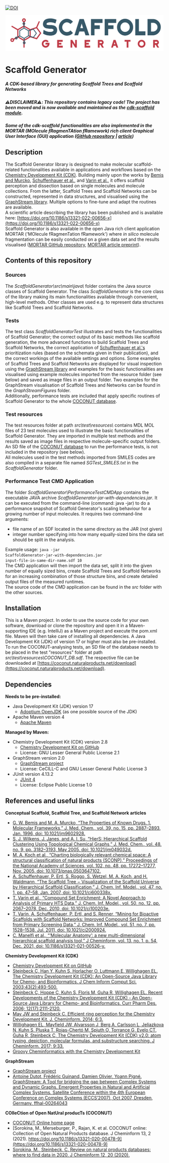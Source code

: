 [![DOI](https://zenodo.org/badge/359747884.svg)](https://zenodo.org/badge/latestdoi/359747884)

![Scaffold_Generator_logo](./Images/Scaffold.png)

# Scaffold Generator
##### A CDK-based library for generating Scaffold Trees and Scaffold Networks
##### :warning:DISCLAIMER:warning:: This repository contains legacy code! The project has been moved and is now available and maintained as the [cdk-scaffold module](https://github.com/cdk/cdk-scaffold).
##### Some of the cdk-scaffold functionalities are also implemented in the MORTAR (MOlecule fRagmenTAtion fRamework) rich client Graphical User Interface (GUI) application ([GitHub repository](https://github.com/FelixBaensch/MORTAR) | [article](https://doi.org/10.1186/s13321-022-00674-9))

## Description
The Scaffold Generator library is designed to make molecular scaffold-related functionalities available in applications 
and workflows based on the [Chemistry Development Kit (CDK)](https://cdk.github.io/). Building mainly upon the works by 
[Bemis and Murcko](https://doi.org/10.1021/jm9602928), [Schuffenhauer et al.](https://doi.org/10.1021/ci600338x), 
and [Varin et al.](https://doi.org/10.1021/ci2000924), it offers scaffold perception and dissection based on single 
molecules and molecule collections. From the latter, Scaffold Trees and Scaffold Networks can be constructed, 
represented in data structures, and visualised using the [GraphStream library](https://graphstream-project.org). 
Multiple options to fine-tune and adapt the routines are available.
<br>A scientific article describing the library has been published and is available here: 
[https://doi.org/10.1186/s13321-022-00656-x](https://doi.org/10.1186/s13321-022-00656-x)
<br>Scaffold Generator is also available in the open Java rich client application MORTAR ('MOlecule fRagmenTation fRamework')
where <i>in silico</i> molecule fragmentation can be easily conducted on a given data set and the results visualised
([MORTAR GitHub repository](https://github.com/FelixBaensch/MORTAR), [MORTAR article preprint](https://doi.org/10.26434/chemrxiv-2022-zgg8s)).

## Contents of this repository
### Sources
The <i>ScaffoldGenerator\src\main\java\ </i> folder contains the Java source classes of Scaffold Generator. The class 
<i>ScaffoldGenerator</i> is the core class of the library making its main functionalities available through convenient, 
high-level methods. Other classes are used e.g. to represent data structures like Scaffold Trees and Scaffold Networks.

### Tests
The test class <i>ScaffoldGeneratorTest</i> illustrates and tests the functionalities of Scaffold Generator; the correct 
output of its basic methods like scaffold generation, the more advanced functions to build Scaffold Trees and Scaffold Networks, 
the correct application of [Schuffenhauer et al.'s](https://doi.org/10.1021/ci600338x) prioritization rules (based on the 
schemata given in their publication), and the correct workings of the available settings and options. Some examples of 
Scaffold Trees and Scaffold Networks are displayed for visual inspection using the [GraphStream library](https://graphstream-project.org) 
and examples for the basic functionalities are visualised using example molecules imported from the resource folder 
(see below) and saved as image files in an output folder. Two examples for the GraphStream visualisation of Scaffold Trees
and Networks can be found in the <i>GraphStreamFigures</i> folder.
<br>Additionally, performance tests are included that apply 
specific routines of Scaffold Generator to the whole [COCONUT database](https://doi.org/10.1186/s13321-020-00478-9).

### Test resources
The test resources folder at path <i>src\test\resources\ </i> contains MDL MOL files of 23 test molecules used to 
illustrate the basic functionalities of Scaffold Generator. They are imported in multiple test methods and the results 
saved as image files in respective molecule-specific output folders.
<br>An SD file of the [COCONUT database](https://doi.org/10.1186/s13321-020-00478-9) to run the performance tests, is 
not included in the repository (see below).
<br>All molecules used in the test methods imported from SMILES codes are also compiled in a separate file named <i>SGTest_SMILES.txt</i>
in the <i>ScaffoldGenerator</i> folder. 

### Performance Test CMD Application
The folder <i>ScaffoldGenerator\PerformanceTestCMDApp</i> contains the executable JAVA archive <i>ScaffoldGenerator-jar-with-dependencies.jar</i>.
It can be executed from the command-line (command: java -jar) to do a performance snapshot of Scaffold Generator's scaling behaviour for a growing
number of input molecules. It requires two command-line arguments:

* file name of an SDF located in the same directory as the JAR (not given)
* integer number specifying into how many equally-sized bins the data set should be split in the analysis.

Example usage: <code>java -jar ScaffoldGenerator-jar-with-dependencies.jar input-file-in-same-dir-name.sdf 10</code>
<br>The CMD application will then import the data set, split it into the given number of equally sized bins, create Scaffold Trees and 
Scaffold Networks for an increasing combination of those structure bins, and create detailed output files of the measured
runtimes. 
<br>The source code of the CMD application can be found in the <i>src</i> folder with the other sources. 

## Installation
This is a Maven project. In order to use the source code for your own software, download or clone the repository and
open it in a Maven-supporting IDE (e.g. IntelliJ) as a Maven project and execute the pom.xml file. Maven will then take
care of installing all dependencies. A Java Development Kit (JDK) of version 17 or higher must also be pre-installed.
<br>To run the COCONUT-analysing tests, an SD file of the database needs to be placed in the test "resources" folder
at path <i>src\test\resources\COCONUT_DB.sdf</i>. 
The respective file can be downloaded at [https://coconut.naturalproducts.net/download](https://coconut.naturalproducts.net/download).

## Dependencies
**Needs to be pre-installed:**
* Java Development Kit (JDK) version 17
  * [Adoptium OpenJDK](https://adoptium.net) (as one possible source of the JDK)
* Apache Maven version 4
  * [Apache Maven](http://maven.apache.org)
  
**Managed by Maven:**
* Chemistry Development Kit (CDK) version 2.8
  * [Chemistry Development Kit on GitHub](https://cdk.github.io/)
  * License: GNU Lesser General Public License 2.1 
* GraphStream version 2.0
  * [GraphStream project](https://graphstream-project.org)
  * License: CeCILL-C and GNU Lesser General Public License 3
* JUnit version 4.13.2
  * [JUnit 4](https://junit.org/junit4/)
  * License: Eclipse Public License 1.0

## References and useful links
**Conceptual Scaffold, Scaffold Tree, and Scaffold Network articles**
* [G. W. Bemis and M. A. Murcko, “The Properties of Known Drugs. 1. Molecular Frameworks,” J. Med. Chem., vol. 39, no. 15, pp. 2887–2893, Jan. 1996, doi: 10.1021/jm9602928.](https://doi.org/10.1021/jm9602928)
* [S. J. Wilkens, J. Janes, and A. I. Su, “HierS: Hierarchical Scaffold Clustering Using Topological Chemical Graphs,” J. Med. Chem., vol. 48, no. 9, pp. 3182–3193, May 2005, doi: 10.1021/jm049032d.](https://doi.org/10.1021/jm049032d)
* [M. A. Koch et al., “Charting biologically relevant chemical space: A structural classification of natural products (SCONP),” Proceedings of the National Academy of Sciences, vol. 102, no. 48, pp. 17272–17277, Nov. 2005, doi: 10.1073/pnas.0503647102.](https://doi.org/10.1073/pnas.0503647102)
* [A. Schuffenhauer, P. Ertl, S. Roggo, S. Wetzel, M. A. Koch, and H. Waldmann, “The Scaffold Tree − Visualization of the Scaffold Universe by Hierarchical Scaffold Classification,” J. Chem. Inf. Model., vol. 47, no. 1, pp. 47–58, Jan. 2007, doi: 10.1021/ci600338x.](https://doi.org/10.1021/ci600338x)
* [T. Varin et al., “Compound Set Enrichment: A Novel Approach to Analysis of Primary HTS Data,” J. Chem. Inf. Model., vol. 50, no. 12, pp. 2067–2078, Dec. 2010, doi: 10.1021/ci100203e.](https://doi.org/10.1021/ci100203e)
* [T. Varin, A. Schuffenhauer, P. Ertl, and S. Renner, “Mining for Bioactive Scaffolds with Scaffold Networks: Improved Compound Set Enrichment from Primary Screening Data,” J. Chem. Inf. Model., vol. 51, no. 7, pp. 1528–1538, Jul. 2011, doi: 10.1021/ci2000924.](https://doi.org/10.1021/ci2000924)
* [C. Manelfi et al., “‘Molecular Anatomy’: a new multi-dimensional hierarchical scaffold analysis tool,” J Cheminform, vol. 13, no. 1, p. 54, Dec. 2021, doi: 10.1186/s13321-021-00526-y.](https://doi.org/10.1186/s13321-021-00526-y)

**Chemistry Development Kit (CDK)**
* [Chemistry Development Kit on GitHub](https://cdk.github.io/)
* [Steinbeck C, Han Y, Kuhn S, Horlacher O, Luttmann E, Willighagen EL. The Chemistry Development Kit (CDK): An Open-Source Java Library for Chemo- and Bioinformatics. J Chem Inform Comput Sci. 2003;43(2):493-500.](https://dx.doi.org/10.1021%2Fci025584y)
* [Steinbeck C, Hoppe C, Kuhn S, Floris M, Guha R, Willighagen EL. Recent Developments of the Chemistry Development Kit (CDK) - An Open-Source Java Library for Chemo- and Bioinformatics. Curr Pharm Des. 2006; 12(17):2111-2120.](https://doi.org/10.2174/138161206777585274)
* [May JW and Steinbeck C. Efficient ring perception for the Chemistry Development Kit. J. Cheminform. 2014; 6:3.](https://dx.doi.org/10.1186%2F1758-2946-6-3)
* [Willighagen EL, Mayfield JW, Alvarsson J, Berg A, Carlsson L, Jeliazkova N, Kuhn S, Pluska T, Rojas-Chertó M, Spjuth O, Torrance G, Evelo CT, Guha R, Steinbeck C, The Chemistry Development Kit (CDK) v2.0: atom typing, depiction, molecular formulas, and substructure searching. J Cheminform. 2017; 9:33.](https://doi.org/10.1186/s13321-017-0220-4)
* [Groovy Cheminformatics with the Chemistry Development Kit](https://github.com/egonw/cdkbook)

**GraphStream**
* [GraphStream project](https://graphstream-project.org)
* [Antoine Dutot, Frédéric Guinand, Damien Olivier, Yoann Pigné. GraphStream: A Tool for bridging the gap between Complex Systems and Dynamic Graphs. Emergent Properties in Natural and Artificial Complex Systems. Satellite Conference within the 4th European Conference on Complex Systems (ECCS’2007), Oct 2007, Dresden, Germany. ffhal-00264043](https://hal.archives-ouvertes.fr/hal-00264043/)

**COlleCtion of Open NatUral producTs (COCONUT)**
* [COCONUT Online home page](https://coconut.naturalproducts.net)
* [Sorokina, M., Merseburger, P., Rajan, K. et al. COCONUT online: Collection of Open Natural Products database. J Cheminform 13, 2 (2021). https://doi.org/10.1186/s13321-020-00478-9](https://doi.org/10.1186/s13321-020-00478-9)
* [Sorokina, M., Steinbeck, C. Review on natural products databases: where to find data in 2020. J Cheminform 12, 20 (2020).](https://doi.org/10.1186/s13321-020-00424-9)
